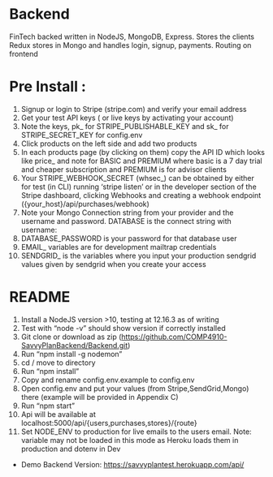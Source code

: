 # Backend
FinTech backed written in NodeJS, MongoDB, Express. Stores the clients Redux stores in Mongo and handles login, signup, payments. Routing on frontend

# Pre Install :
1. Signup or login to Stripe (stripe.com) and verify your email address
2. Get your test API keys ( or live keys by activating your account)
3. Note the keys, pk_ for STRIPE_PUBLISHABLE_KEY and sk_ for STRIPE_SECRET_KEY for config.env
4. Click products on the left side and add two products
5. In each products page (by clicking on them) copy the API ID which looks like price_ and note for BASIC and PREMIUM where basic is a 7 day trial and cheaper subscription and PREMIUM is for advisor clients 
6. Your STRIPE_WEBHOOK_SECRET (whsec_) can be obtained by either for test (in CLI) running ‘stripe listen’ or in the developer section of the Stripe dashboard, clicking Webhooks and creating a webhook endpoint ({your_host}/api/purchases/webhook)
7. Note your Mongo Connection string from your provider and the username and password. DATABASE is the connect string with username:<PASSWORD>
8. DATABASE_PASSWORD is your password for that database user
9. EMAIL_ variables are for development mailtrap credentials
10. SENDGRID_ is the variables where you input your production sendgrid values given by sendgrid when you create your access

# README
1. Install a NodeJS version  >10, testing at 12.16.3 as of writing
2. Test with “node -v” should show version if correctly installed
3. Git clone or download as zip (https://github.com/COMP4910-SavvyPlanBackend/Backend.git)
4. Run “npm install -g nodemon”
5. cd / move to directory
6. Run “npm install”
7. Copy and rename config.env.example to config.env
8. Open config.env and put your values (from Stripe,SendGrid,Mongo) there (example will be provided in Appendix C)
9. Run “npm start”
10. Api will be available at localhost:5000/api/{users,purchases,stores}/{route}
11. Set NODE_ENV to production for live emails to the users email. Note: variable may not be loaded in this mode as Heroku loads them in production and dotenv in Dev
* Demo Backend Version: https://savvyplantest.herokuapp.com/api/
